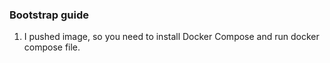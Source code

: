 ### Bootstrap guide
  1. I pushed image, so you need to install Docker Compose and run docker compose file.
